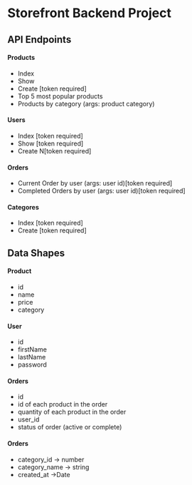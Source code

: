 # Storefront Backend Project

## API Endpoints
#### Products
- Index 
- Show
- Create [token required]
- Top 5 most popular products 
- Products by category (args: product category)

#### Users
- Index [token required]
- Show [token required]
- Create N[token required]

#### Orders
- Current Order by user (args: user id)[token required]
- Completed Orders by user (args: user id)[token required]

#### Categores
- Index [token required]
- Create [token required]


## Data Shapes
#### Product
-  id
- name
- price
- category

#### User
- id
- firstName
- lastName
- password

#### Orders
- id
- id of each product in the order
- quantity of each product in the order
- user_id
- status of order (active or complete)

#### Orders
- category_id -> number
- category_name -> string
- created_at ->Date